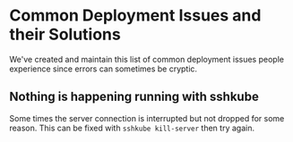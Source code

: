 # Common Deployment Issues and their Solutions

We've created and maintain this list of common deployment issues people experience since errors can sometimes be cryptic.

## Nothing is happening running with sshkube
Some times the server connection is interrupted but not dropped for some reason.
This can be fixed with `sshkube kill-server` then try again.

